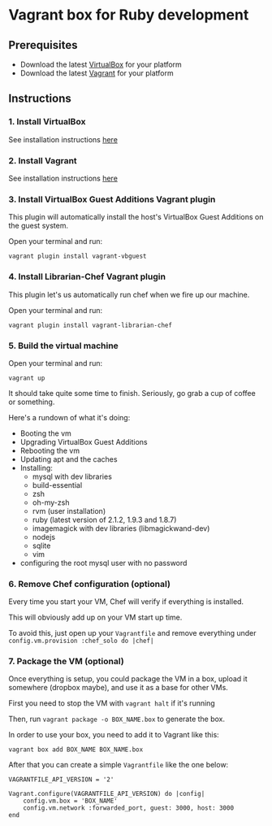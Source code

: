 # Vagrant box for Ruby development

## Prerequisites

* Download the latest [VirtualBox](https://www.virtualbox.org/wiki/Downloads) for your platform
* Download the latest [Vagrant](http://downloads.vagrantup.com/) for your platform

## Instructions

### 1. Install VirtualBox

See installation instructions [here](https://www.virtualbox.org/manual/ch02.html)

### 2. Install Vagrant

See installation instructions [here](http://vagrantup.com/v1/docs/getting-started/index.html)

### 3. Install VirtualBox Guest Additions Vagrant plugin

This plugin will automatically install the host's VirtualBox Guest Additions on the guest system.

Open your terminal and run:

`vagrant plugin install vagrant-vbguest`

### 4. Install Librarian-Chef Vagrant plugin

This plugin let's us automatically run chef when we fire up our machine.

Open your terminal and run:

`vagrant plugin install vagrant-librarian-chef`

### 5. Build the virtual machine

Open your terminal and run:

`vagrant up`

It should take quite some time to finish. Seriously, go grab a cup of coffee or something.

Here's a rundown of what it's doing:

* Booting the vm
* Upgrading VirtualBox Guest Additions
* Rebooting the vm
* Updating apt and the caches
* Installing:
	* mysql with dev libraries
	* build-essential
	* zsh
	* oh-my-zsh
	* rvm (user installation)
	* ruby (latest version of 2.1.2, 1.9.3 and 1.8.7)
	* imagemagick with dev libraries (libmagickwand-dev)
	* nodejs
	* sqlite
	* vim
* configuring the root mysql user with no password

### 6. Remove Chef configuration (optional)

Every time you start your VM, Chef will verify if everything is installed.

This will obviously add up on your VM start up time.

To avoid this, just open up your `Vagrantfile` and remove everything under `config.vm.provision :chef_solo do |chef|`

### 7. Package the VM (optional)

Once everything is setup, you could package the VM in a box, upload it somewhere (dropbox maybe), and use it as a base for other VMs.

First you need to stop the VM with `vagrant halt` if it's running

Then, run `vagrant package -o BOX_NAME.box` to generate the box.

In order to use your box, you need to add it to Vagrant like this:

`vagrant box add BOX_NAME BOX_NAME.box`

After that you can create a simple `Vagrantfile` like the one below:

```
VAGRANTFILE_API_VERSION = '2'

Vagrant.configure(VAGRANTFILE_API_VERSION) do |config|
	config.vm.box = 'BOX_NAME'
	config.vm.network :forwarded_port, guest: 3000, host: 3000
end
```
